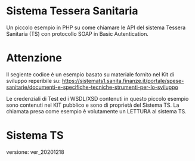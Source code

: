 # Sistema Tessera Sanitaria
Un piccolo esempio in PHP su come chiamare le API del sistema Tessera Sanitaria (TS) con protocollo SOAP in Basic Autentication.

# Attenzione
Il segiente codice è un esempio basato su materiale fornito nel Kit di sviluppo reperibile su:
https://sistemats1.sanita.finanze.it/portale/spese-sanitarie/documenti-e-specifiche-tecniche-strumenti-per-lo-sviluppo 

Le credenziali di Test ed i WSDL/XSD contenuti in questo piccolo esempio sono contenuti nel KIT pubblico e sono di proprietà del Sistema TS.
La chiamata presa come esempio è volutamente un LETTURA al sistema TS.

# Sistema TS
versione: ver_20201218

